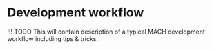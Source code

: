 # Development workflow

!!! TODO
    This will contain description of a typical MACH development workflow including tips & tricks.